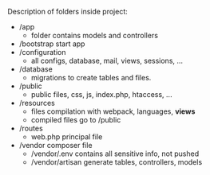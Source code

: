 Description of folders inside project:

- /app 
	- folder contains models and controllers
- /bootstrap start app
- /configuration 
	- all configs, database, mail, views, sessions, ...
- /database 
	- migrations to create tables and files.
- /public 
	- public files, css, js, index.php, htaccess, ...
- /resources 
	- files compilation with webpack, languages, __views__
	- compiled files go to /public 
- /routes
	- web.php principal file 
- /vendor composer file
	- /vendor/.env contains all sensitive info, not pushed
	- /vendor/artisan generate tables, controllers, models  
	